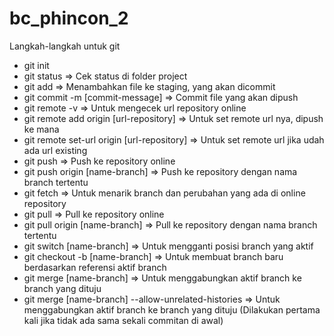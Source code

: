 # bc_phincon_2

Langkah-langkah untuk git
- git init
- git status => Cek status di folder project
- git add => Menambahkan file ke staging, yang akan dicommit
- git commit -m [commit-message] => Commit file yang akan dipush
- git remote -v => Untuk mengecek url repository online
- git remote add origin [url-repository] => Untuk set remote url nya, dipush ke mana
- git remote set-url origin [url-repository] => Untuk set remote url jika udah ada url existing
- git push => Push ke repository online
- git push origin [name-branch] => Push ke repository dengan nama branch tertentu
- git fetch => Untuk menarik branch dan perubahan yang ada di online repository
- git pull => Pull ke repository online
- git pull origin [name-branch] => Pull ke repository dengan nama branch tertentu
- git switch [name-branch] => Untuk mengganti posisi branch yang aktif
- git checkout -b [name-branch] => Untuk membuat branch baru berdasarkan referensi aktif branch
- git merge [name-branch] => Untuk menggabungkan aktif branch ke branch yang dituju
- git merge [name-branch] --allow-unrelated-histories => Untuk menggabungkan aktif branch ke branch yang dituju (Dilakukan pertama kali jika tidak ada sama sekali commitan di awal)
